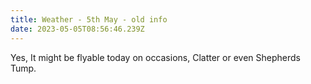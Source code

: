 ```yaml
---
title: Weather - 5th May - old info
date: 2023-05-05T08:56:46.239Z
---
```

Yes,  It might be flyable today on occasions, Clatter or even Shepherds Tump.